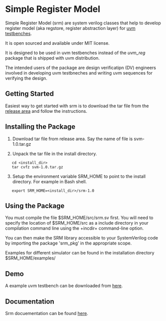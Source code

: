 # Simple Register Model
Simple Register Model (srm) are system verilog classes that help to develop register model (aka regstore, register abstraction layer) for [uvm testbenches](http://accellera.org/downloads/standards/uvm).  

It is open sourced and available under MIT license.  

It is designed to be used in uvm testbenches instead of the *uvm_reg* package that is shipped with uvm distribution.  

The intended users of the package are design verificatipn (DV) engineers involved in developing uvm testbneches and writing uvm sequences for verifying the design.

## Getting Started
Easiest way to get started with srm is to download the tar file from the [release area](https://github.com/Juniper/simple_reg_model/releases) and follow the instructions. 

## Installing the Package 
1. Download tar file from release area. Say the name of file is svm-1.0.tar.gz

2. Unpack the tar file in the install directory.
```
   cd <install_dir>
   tar cvfz svm-1.0.tar.gz
```

3. Setup the environment variable SRM_HOME to point to the install directory. 
For example in Bash shell.  

```
   export SRM_HOME=<install_dir>/srm-1.0
```

## Using the Package
You must compile the file $SRM_HOME/src/srm.sv first. You will need to specify the location of $SRM_HOME/src as a include directory in your
compilation command line using the +incdir+ command-line option.  

You can then make the SRM library accessible to your SystemVerilog code by importing the package 'srm_pkg' in the appropriate scope.  

Examples for different simulator can be found in the installation directory $SRM_HOME/examples/  


## Demo 
A example uvm testbench can be downloaded from [here](https://github.com/sanjeevs/srm_sap).  

## Documentation
Srm docuementation can be found [here](https://github.com/Juniper/simple_reg_model/wiki).
